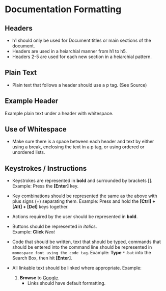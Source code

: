 # Documentation Formatting

## Headers

*   h1 should only be used for Document titles or main sections of the document.
*   Headers are used in a heiarchial manner from h1 to h5.
*   Headers 2-5 are used for each new section in a heiarchial pattern.

## Plain Text

*   Plain text that follows a header should use a p tag. (See Source)

## Example Header

Example plain text under a header with whitespace.

## Use of Whitespace

*   Make sure there is a space between each header and text by either using a break, enclosing the text in a p tag, or using ordered or unordered lists.

## Keystrokes / Instructions

*   Keystrokes are represented in **bold** and surrounded by brackets []. Example: Press the **[Enter]** key.
*   Key combinations should be represented the same as the above with plus signs (+) separating them. Example: Press and hold the **[Ctrl] + [Alt] + [Del]** keys together.
*   Actions required by the user should be represented in **bold**.

*   Buttons should be represented in _italics_.  
    Example: **Click** _Next_

*   Code that should be written, text that should be typed, commands that should be entered into the command line should be represented in `monospace font using the code tag`. Example: **Type** `*.bat` into the Search Box, then hit **[Enter]**.
*   All linkable text should be linked where appropriate. Example:
    1.  **Browse** to [Google](http://google.com "Google.com").
        *   Links should have default formatting.